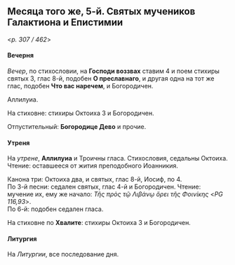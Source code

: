 
## Месяца того же, 5-й. Святых мучеников Галактиона и Епистимии

<*p. 307 / 462*>

#### Вечерня

*Вечер*, по стихословии, на **Господи воззвах** ставим 4 и поем стихиры святых 3, глас 8-й, 
подобен **О преславнаго**, и другая одна на тот же глас, подобен **Что вас наречем**, и Богородичен. 

Аллилуиа. 

На стиховне: стихиры Октоиха 3 и Богородичен.

Отпустительный: **Богородице Дево** и прочие. 

#### Утреня

На *утрене*, **Аллилуиа** и Троичны гласа. Стихословия, седальны Октоиха. Чтение: оставшееся от жития 
преподобного Иоанникия.   

Канона три: Октоиха два, и святых, глас 8-й, Иосиф, по 4.  
По 3-й песни: седален святых, глас 4-й и Богородичен. Чтение: мучение их, ему же начало: 
*Τῆς πρὸς τῷ Λιβάνῳ ὄρει τῆς Φοινίκης* <*PG 116,93*>.   
По 6-й: подобен седален гласа.  

На стиховне по **Хвалите**: стихиры Октоиха 3 и Богородичен. 

#### Литургия

На *Литургии*, все последование дня.
